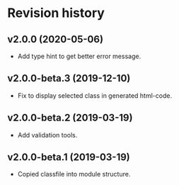 Revision history
=================================



v2.0.0 (2020-05-06)
---------------------------------

* Add type hint to get better error message.



v2.0.0-beta.3 (2019-12-10)
---------------------------------

* Fix to display selected class in generated html-code.



v2.0.0-beta.2 (2019-03-19)
---------------------------------

* Add validation tools.



v2.0.0-beta.1 (2019-03-19)
---------------------------------

* Copied classfile into module structure.

